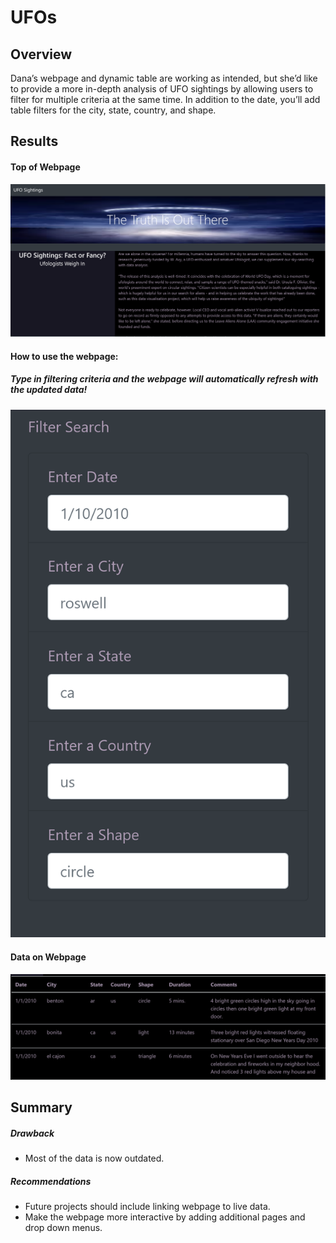 # UFOs

## Overview
Dana’s webpage and dynamic table are working as intended, but she’d like to provide a more in-depth analysis of UFO sightings by allowing users to filter for multiple criteria at the same time. In addition to the date, you’ll add table filters for the city, state, country, and shape.

## Results

#### Top of Webpage 
![img1](https://github.com/HeatherNylander/UFOs/blob/main/static/images/webpage1.png)

#### How to use the webpage:
##### Type in filtering criteria and the webpage will automatically refresh with the updated data!
![img2](https://github.com/HeatherNylander/UFOs/blob/main/static/images/webpage2.png)

#### Data on Webpage
![img3](https://github.com/HeatherNylander/UFOs/blob/main/static/images/webpage3.png)

## Summary
##### Drawback
- Most of the data is now outdated.
##### Recommendations
- Future projects should include linking webpage to live data.
- Make the webpage more interactive by adding additional pages and drop down menus. 
